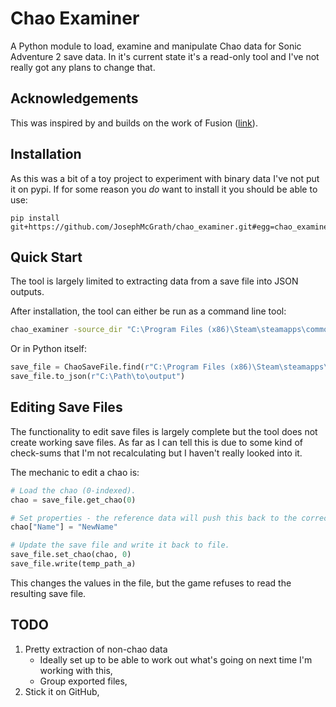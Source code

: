 # Chao Examiner

A Python module to load, examine and manipulate Chao data for Sonic Adventure 2 save data.
In it's current state it's a read-only tool and I've not really got any plans to change that.

## Acknowledgements

This was inspired by and builds on the work of Fusion ([link](https://chao.tehfusion.co.uk/chao-hacking)).


## Installation

As this was a bit of a toy project to experiment with binary data I've not put it on pypi.
If for some reason you *do* want to install it you should be able to use:
```
pip install git+https://github.com/JosephMcGrath/chao_examiner.git#egg=chao_examiner
```


## Quick Start

The tool is largely limited to extracting data from a save file into JSON outputs.

After installation, the tool can either be run as a command line tool:
```bat
chao_examiner -source_dir "C:\Program Files (x86)\Steam\steamapps\common\Sonic Adventure 2" -output_dir "C:\Path\to\output"
```

Or in Python itself:
```py
save_file = ChaoSaveFile.find(r"C:\Program Files (x86)\Steam\steamapps\common\Sonic Adventure 2")
save_file.to_json(r"C:\Path\to\output")
```


## Editing Save Files

The functionality to edit save files is largely complete but the tool does not create working save files.
As far as I can tell this is due to some kind of check-sums that I'm not recalculating but I haven't really looked into it.

The mechanic to edit a chao is:
```py
# Load the chao (0-indexed).
chao = save_file.get_chao(0)

# Set properties - the reference data will push this back to the correct binary values.
chao["Name"] = "NewName"

# Update the save file and write it back to file.
save_file.set_chao(chao, 0)
save_file.write(temp_path_a)
```
This changes the values in the file, but the game refuses to read the resulting save file.


## TODO

1. Pretty extraction of non-chao data
    * Ideally set up to be able to work out what's going on next time I'm working with this,
    * Group exported files,
2. Stick it on GitHub,
